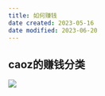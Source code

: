 ```yaml
---
title: 如何赚钱
date created: 2023-05-16
date modified: 2023-06-20
---
```


## caoz的赚钱分类

![](https://chelsechen-img.oss-cn-hangzhou.aliyuncs.com/20230516112430.png)
